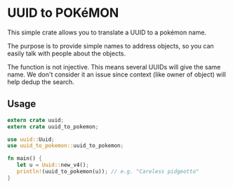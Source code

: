 # UUID to POKéMON

This simple crate allows you to translate a UUID to a pokémon name.

The purpose is to provide simple names to address objects, so you can easily talk with
people about the objects.

The function is not injective. This means several UUIDs will give the same name. We don't
consider it an issue since context (like owner of object) will help dedup the search.

## Usage

```rust
extern crate uuid;
extern crate uuid_to_pokemon;

use uuid::Uuid;
use uuid_to_pokemon::uuid_to_pokemon;

fn main() {
   let u = Uuid::new_v4();
   println!(uuid_to_pokemon(u)); // e.g. "Careless pidgeotto"
}
```
